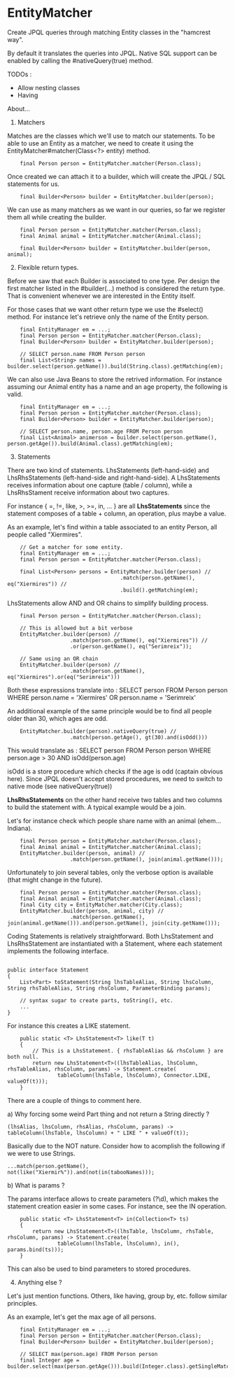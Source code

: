 # EntityMatcher

Create JPQL queries through matching Entity classes in the "hamcrest way".

By default it translates the queries into JPQL. Native SQL support can be enabled by calling the #nativeQuery(true) method.

TODOs :

* Allow nesting classes
* Having

About...

1) Matchers

Matches are the classes which we'll use to match our statements.
To be able to use an Entity as a matcher, we need to create it using the EntityMatcher#matcher(Class<?> entity) method.

```
    final Person person = EntityMatcher.matcher(Person.class);
```

Once created we can attach it to a builder, which will create the JPQL / SQL statements for us.

```
    final Builder<Person> builder = EntityMatcher.builder(person);
```

We can use as many matchers as we want in our queries, so far we register them all while creating the builder.

```
    final Person person = EntityMatcher.matcher(Person.class);
    final Animal animal = EntityMatcher.matcher(Animal.class);

    final Builder<Person> builder = EntityMatcher.builder(person, animal);
```

2) Flexible return types.

Before we saw that each Builder is associated to one type. Per design the first matcher listed in the #builder(...) method is considered the return type. That is convenient whenever we are interested in the Entity itself.

For those cases that we want other return type we use the #select() method. For instance let's retrieve only the name of the Entity person.

```
    final EntityManager em = ...;
    final Person person = EntityMatcher.matcher(Person.class);
    final Builder<Person> builder = EntityMatcher.builder(person);

    // SELECT person.name FROM Person person
    final List<String> names = builder.select(person.getName()).build(String.class).getMatching(em);
```

We can also use Java Beans to store the retrived information. For instance assuming our Animal entity has a name and an age property, the following is valid.
```
    final EntityManager em = ...;
    final Person person = EntityMatcher.matcher(Person.class);
    final Builder<Person> builder = EntityMatcher.builder(person);

    // SELECT person.name, person.age FROM Person person
    final List<Animal> animerson = builder.select(person.getName(), person.getAge()).build(Animal.class).getMatching(em);
```

3) Statements

There are two kind of statements. LhsStatements (left-hand-side) and LhsRhsStatements (left-hand-side and right-hand-side). 
A LhsStatements receives information about one capture (table / column), while a LhsRhsStament receive information about two captures.

For instance { =, !=, like, >, >=, in, ... } are all <b>LhsStatements</b> since the statement composes of a table + column, an operation, plus maybe a value.

As an example, let's find within a table associated to an entity Person, all people called "Xiermires".

```
    // Get a matcher for some entity.
    final EntityManager em = ...;
    final Person person = EntityMatcher.matcher(Person.class);

    final List<Person> persons = EntityMatcher.builder(person) // 
                                    .match(person.getName(), eq("Xiermires")) // 
                                    .build().getMatching(em);
```

LhsStatements allow AND and OR chains to simplify building process. 
``` 
    final Person person = EntityMatcher.matcher(Person.class);

    // This is allowed but a bit verbose
    EntityMatcher.builder(person) // 
                    .match(person.getName(), eq("Xiermires")) // 
                    .or(person.getName(), eq("Serimreix"));

    // Same using an OR chain
    EntityMatcher.builder(person) // 
                    .match(person.getName(), eq("Xiermires").or(eq("Serimreix")))
```
      
Both these expressions translate into : SELECT person FROM Person person WHERE person.name = 'Xiermires' OR person.name = 'Serimreix'

An additional example of the same principle would be to find all people older than 30, which ages are odd. 

```
    EntityMatcher.builder(person).nativeQuery(true) // 
                    .match(person.getAge(), gt(30).and(isOdd()))
```

This would translate as : SELECT person FROM Person person WHERE person.age > 30 AND isOdd(person.age)

isOdd is a store procedure which checks if the age is odd (captain obvious here). Since JPQL doesn't accept stored procedures, we need to switch to native mode (see nativeQuery(true))

<b>LhsRhsStatements</b> on the other hand receive two tables and two columns to build the statement with. A typical example would be a join.

Let's for instance check which people share name with an animal (ehem... Indiana).

```
    final Person person = EntityMatcher.matcher(Person.class);
    final Animal animal = EntityMatcher.matcher(Animal.class);
    EntityMatcher.builder(person, animal) // 
                    .match(person.getName(), join(animal.getName()));
```

Unfortunately to join several tables, only the verbose option is available (that might change in the future).

```
    final Person person = EntityMatcher.matcher(Person.class);
    final Animal animal = EntityMatcher.matcher(Animal.class);
    final City city = EntityMatcher.matcher(City.class);
    EntityMatcher.builder(person, animal, city) // 
                    .match(person.getName(), join(animal.getName())).and(person.getName(), join(city.getName()));
```


Coding Statements is relatively straightforward. Both LhsStatement and LhsRhsStatement are instantiated with a Statement, where each statement implements the following interface.

```

public interface Statement
{
    List<Part> toStatement(String lhsTableAlias, String lhsColumn, String rhsTableAlias, String rhsColumn, ParameterBinding params);
    
    // syntax sugar to create parts, toString(), etc.
    ...
}
```

For instance this creates a LIKE statement.

```
    public static <T> LhsStatement<T> like(T t)
    {
        // This is a LhsStatement. { rhsTableAlias && rhsColumn } are both null.
        return new LhsStatement<T>((lhsTableAlias, lhsColumn, rhsTableAlias, rhsColumn, params) -> Statement.create(
                tableColumn(lhsTable, lhsColumn), Connector.LIKE, valueOf(t)));
    }
```

There are a couple of things to comment here. 

a) Why forcing some weird Part thing and not return a String directly ? 

```(lhsAlias, lhsColumn, rhsAlias, rhsColumn, params) -> tableColumn(lhsTable, lhsColumn) + " LIKE " + valueOf(t));```

Basically due to the NOT nature. Consider how to acomplish the following if we were to use Strings. 

```...match(person.getName(), not(like("Xiermir%")).and(not(in(tabooNames)));``` 

b) What is params ?

The params interface allows to create parameters (?\d), which makes the statement creation easier in some cases. For instance, see the IN operation.

```
    public static <T> LhsStatement<T> in(Collection<T> ts)
    {
        return new LhsStatement<T>((lhsTable, lhsColumn, rhsTable, rhsColumn, params) -> Statement.create(
                tableColumn(lhsTable, lhsColumn), in(), params.bind(ts)));
    }
```

This can also be used to bind parameters to stored procedures.


4) Anything else ?

Let's just mention functions. Others, like having, group by, etc. follow similar principles. 

As an example, let's get the max age of all persons.

```
    final EntityManager em = ...;
    final Person person = EntityMatcher.matcher(Person.class);
    final Builder<Person> builder = EntityMatcher.builder(person);

    // SELECT max(person.age) FROM Person person
    final Integer age = builder.select(max(person.getAge())).build(Integer.class).getSingleMatching(em);
```